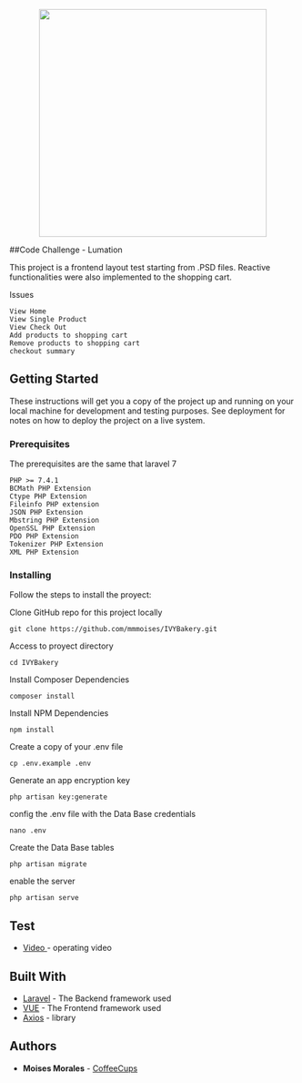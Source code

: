 <p align="center"><img src="http://lumationservices.com/images/lumation-logo-2.png" width="400"></p>
##Code Challenge - Lumation 

This project is a frontend layout test starting from .PSD files. 
Reactive functionalities were also implemented to the shopping cart.

Issues

```
View Home
View Single Product
View Check Out
Add products to shopping cart
Remove products to shopping cart
checkout summary 
```


## Getting Started

These instructions will get you a copy of the project up and running on your local machine for development and testing purposes. See deployment for notes on how to deploy the project on a live system.

### Prerequisites

The prerequisites are the same that laravel 7

```
PHP >= 7.4.1
BCMath PHP Extension
Ctype PHP Extension
Fileinfo PHP extension
JSON PHP Extension
Mbstring PHP Extension
OpenSSL PHP Extension
PDO PHP Extension
Tokenizer PHP Extension
XML PHP Extension
```

### Installing

Follow the steps to install the proyect:

Clone GitHub repo for this project locally
```
git clone https://github.com/mmmoises/IVYBakery.git
```

Access to proyect directory
```
cd IVYBakery
```

Install Composer Dependencies
```
composer install
```

Install NPM Dependencies
```
npm install
```

Create a copy of your .env file
```
cp .env.example .env
```

Generate an app encryption key
```
php artisan key:generate
```

config the .env file with the Data Base credentials
```
nano .env
```

Create the Data Base tables
```
php artisan migrate
```

enable the server
```
php artisan serve
```

## Test

* [Video ](https://drive.google.com/drive/folders/1CMUuJDWjD7H7baID4ap4obx2eeRl8jzu?usp=sharing) - operating video


## Built With

* [Laravel](https://laravel.com/) - The Backend framework used
* [VUE](https://vuejs.org/) - The Frontend framework used
* [Axios](https://github.com/axios/axios) - library

## Authors

* **Moises Morales** - [CoffeeCups](https://github.com/mmmoises)

